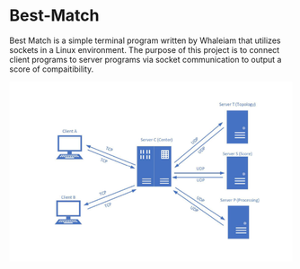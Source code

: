 # Best-Match

Best Match is a simple terminal program written by Whaleiam that utilizes sockets in a Linux environment. The purpose of this project is to connect client programs to server programs via socket communication to output a score of compaitibility.

<img src="https://github.com/whaleiam/Best-Match/blob/main/bestmatch.png" alt="Best Match Diagram"/>
